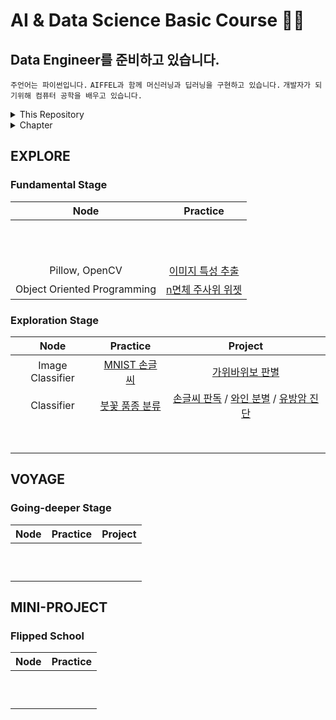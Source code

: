 # AI & Data Science Basic Course 👨‍💻
## Data Engineer를 준비하고 있습니다.
`주언어는 파이썬입니다.` `AIFFEL과 함께 머신러닝과 딥러닝을 구현하고 있습니다.` `개발자가 되기위해 컴퓨터 공학을 배우고 있습니다.`
    
<details>
    <summary>This Repository</summary>
    <div markdown="1">
    
##### ✔ 모두의연구소 AIFFEL
- [x] `AI · Data Science 첫 입문과정`
- [x] `2021년 6월 24일 ~ 12월 15일`
- [x] `기본 개념 및 프로젝트 기록✍`
- [x] [`더 자세한 내용은?`](https://aiffel.io/why_aiffel/)
        
</details>
    
<details>
    <summary>Chapter</summary>
    <div markdown="1">
    
1. [EXPLORE](#explore)<br/>1-1. [Fundamental Stage](#fundamental-stage)<br/>1-2. [Exploration Stage](#exploration-stage)
        
2. [VOYAGE](#voyage)<br/> 2-1. [Going-deeper Stage](#going-deeper-stage)
        
3. [MINI-PROJECT](#mini-project)<br/> 3-1. [Flipped School](#flipped-school)
     
</details>


## EXPLORE    
### Fundamental Stage
|**Node**|**Practice**|
|:----------:|:----------:|
|||
|||
|||
|||
|||
|||
|||
|||
|||
|||
|||
|Pillow, OpenCV|[이미지 특성 추출](https://github.com/woongcheol/AIFFEL-PROJECT/blob/main/AIFFEL-EXPLORE/fundamental/F12_Pillow_OpenCV.ipynb)|
|Object Oriented Programming|[n면체 주사위 위젯](https://github.com/woongcheol/AIFFEL-PROJECT/blob/main/AIFFEL-EXPLORE/fundamental/F13/F13_Python_OOP.ipynb)|


### Exploration Stage
|**Node**|**Practice**|**Project**|
|:----------:|:----------:|:----------:|
|Image Classifier|[MNIST 손글씨](https://github.com/woongcheol/AIFFEL-PROJECT/blob/main/AIFFEL-EXPLORE/exploration/E1/E1_practice.ipynb)|[가위바위보 판별](https://github.com/woongcheol/AIFFEL-PROJECT/blob/main/AIFFEL-EXPLORE/exploration/E1/E1_rock_scissor_paper.ipynb)|
|Classifier|[붓꽃 품종 분류](https://github.com/woongcheol/AIFFEL-PROJECT/blob/main/AIFFEL-EXPLORE/exploration/E2/E2_practice.ipynb)|[손글씨 판독](https://github.com/woongcheol/AIFFEL-PROJECT/blob/main/AIFFEL-EXPLORE/exploration/E2/E2_classifier_digits.ipynb) / [와인 분별](https://github.com/woongcheol/AIFFEL-PROJECT/blob/main/AIFFEL-EXPLORE/exploration/E2/E2_classifier_wine.ipynb) / [유방암 진단](https://github.com/woongcheol/AIFFEL-PROJECT/blob/main/AIFFEL-EXPLORE/exploration/E2/E2_classifier_breast_cancer.ipynb)|
||||
||||
||||
||||
||||
||||
||||
||||

## VOYAGE 
### Going-deeper Stage
|**Node**|**Practice**|**Project**|
|:----------:|:----------:|:----------:|
||||
||||
||||
||||
||||
||||
||||
||||
||||
||||

## MINI-PROJECT
### Flipped School
|**Node**|**Practice**|
|:----------:|:----------:|
||||
||||
||||
||||
||||
||||
||||
||||
||||
||||
